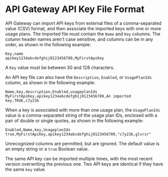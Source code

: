 # API Gateway API Key File Format<a name="api-key-file-format"></a>

API Gateway can import API keys from external files of a comma\-separated value \(CSV\) format, and then associate the imported keys with one or more usage plans\. The imported file must contain the `Name` and `Key` columns\. The column header names aren't case sensitive, and columns can be in any order, as shown in the following example: 

```
Key,name
apikey1234abcdefghij0123456789,MyFirstApiKey
```

A `Key` value must be between 30 and 128 characters\. 

An API key file can also have the `Description`, `Enabled`, or `UsagePlanIds` column, as shown in the following example: 

```
Name,key,description,Enabled,usageplanIds
MyFirstApiKey,apikey1234abcdefghij0123456789,An imported key,TRUE,c7y23b
```

When a key is associated with more than one usage plan, the `UsagePlanIds` value is a comma\-separated string of the usage plan IDs, enclosed with a pair of double or single quotes, as shown in the following example:

```
Enabled,Name,key,UsageplanIds
true,MyFirstApiKey,apikey1234abcdefghij0123456789,"c7y23b,glvrsr"
```

Unrecognized columns are permitted, but are ignored\. The default value is an empty string or a `true` Boolean value\. 

The same API key can be imported multiple times, with the most recent version overwriting the previous one\. Two API keys are identical if they have the same `key` value\. 